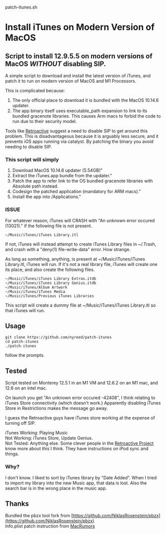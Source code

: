 patch-itunes.sh

# Install iTunes on Modern Version of MacOS

## Script to install 12.9.5.5 on modern versions of MacOS _WITHOUT_ disabling SIP.

A simple script to download and install the latest version of iTunes, and patch it to run on modern version of MacOS and M1 Processors.

This is complicated because:

1. The only official place to download it is bundled with the MacOS 10.14.6 updater.  
2.	The app binary itself uses executable_path expansion to link to its bundled gracenote libraries. This causes Arm macs to forbid the code to run due to their security model.

Tools like [Retroactive](https://github.com/cormiertyshawn895/Retroactive) suggest a need to disable SIP to get around this problem. This is disadvantageous because it is arguably less secure, and it prevents iOS apps running via catalyst.
By patching the binary you avoid needing to disable SIP.

### This script will simply

1. Download MacOS 10.14.6 updater (5.54GB)"
2. Extract the iTunes.app bundle from the updater."
3. Patch the app to refer link to the OS bundled gracenote libraries with Absolute path instead.
4. Codesign the patched application (mandatory for ARM macs)."
5. Install the app into /Applications."

### ISSUE

For whatever reason, iTunes will CRASH with "An unknown error occured (13021)." if the following file is not present.

	~/Music/iTunes/iTunes Library.itl
	
If not, iTunes will instead attempt to create iTunes Library files in ~/.Trash, and crash with a "deny(1) file-write-data" error. How strange.

As long as something, anything, is present at ~/Music/iTunes/iTunes Library.itl, iTunes will run. If it's not a real library file, iTunes will create one its place, and also create the following files.

	~/Music/iTunes/iTunes Library Extras.itdb
	~/Music/iTunes/iTunes Library Genius.itdb
	~/Music/iTunes/Album Artwork
	~/Music/iTunes/iTunes Media
	~/Music/iTunes/Previous iTunes Libraries

This script will create a dummy file at ~/Music/iTunes/iTunes Library.itl so that iTunes will run.


## Usage

	git clone https://github.com/nyreed/patch-itunes
	cd patch-itunes
	./patch-itunes

follow the prompts.

## Tested
Script tested on Monterey 12.5.1 in an M1 VM and 12.6.2 on an M1 mac, and 12.6 on an intel mac.

On launch you get "An unknown error occured -42408", I think relating to iTunes Store connectivity (which doesn't work.) 
Apparently disabling iTunes Store in Restrictions makes the message go away.

I guess the Retroactive guys have iTunes store working at the expense of turning off SIP.

iTunes
Working: Playing Music  
Not Working: iTunes Store, Update Genius.  
Not Tested: Anything else. Some clever people in the [Retroactive Project](https://github.com/cormiertyshawn895/Retroactive) know more about this I think. They have instructions on iPod sync and things.

### Why?

I don't know. I liked to sort by iTunes library by "Date Added". When I tried to import my library into the new Music app, that data is lost. Also the search bar is in the wrong place in the music app.

## Thanks

Bundled the pbzx tool fork from [https://github.com/NiklasRosenstein/pbzx](https://github.com/NiklasRosenstein/pbzx)  
Info.plist patch instruction from [MacRumors](https://forums.macrumors.com/threads/itunes-12-6-5-3-on-apple-silicon.2354390/)

